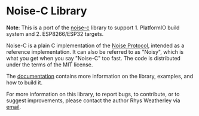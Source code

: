 
Noise-C Library
===============

**Note**: This is a port of the [noise-c](https://github.com/rweather/noise-c) library to support 1. PlatformIO build system and 2. ESP8266/ESP32 targets.

Noise-C is a plain C implementation of the
[Noise Protocol](http://noiseprotocol.org), intended as a
reference implementation.  It can also be referred to as "Noisy",
which is what you get when you say "Noise-C" too fast.  The code is
distributed under the terms of the MIT license.

The [documentation](http://rweather.github.io/noise-c/index.html)
contains more information on the library, examples, and how to build it.

For more information on this library, to report bugs, to contribute,
or to suggest improvements, please contact the author Rhys Weatherley via
[email](mailto:rhys.weatherley@gmail.com).
